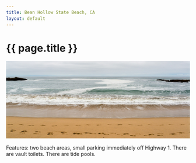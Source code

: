 ```yaml
---
title: Bean Hollow State Beach, CA
layout: default
---
```


# {{ page.title }}

<img src="bh-01.jpg">

Features: two beach areas, small parking immediately off Highway 1.  There are
vault toilets.  There are tide pools.
